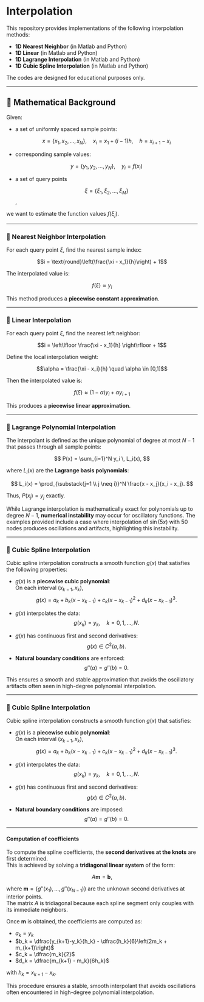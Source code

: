 # Interpolation

This repository provides implementations of the following interpolation methods:

- **1D Nearest Neighbor** (in Matlab and Python)
- **1D Linear** (in Matlab and Python)
- **1D Lagrange Interpolation** (in Matlab and Python)
- **1D Cubic Spline Interpolation** (in Matlab and Python)

The codes are designed for educational purposes only. 

---

## 📐 Mathematical Background

Given:
- a set of uniformly spaced sample points:
  
  $$x = \{x_1, x_2, \dots, x_N\}, \quad x_i = x_1 + (i-1)h, \quad h = x_{i+1} - x_i$$
  
- corresponding sample values:
  
  $$y = \{y_1, y_2, \dots, y_N\}, \quad y_i = f(x_i)$$

- a set of query points

  $$\xi = \{\xi_1, \xi_2, \dots, \xi_M\}$$,

we want to estimate the function values $f(\xi_j)$.

---

### 🔹 Nearest Neighbor Interpolation

For each query point $\xi$, find the nearest sample index:

$$i = \text{round}\left(\frac{\xi - x_1}{h}\right) + 1$$

The interpolated value is:

$$f(\xi) \approx y_i$$

This method produces a **piecewise constant approximation**.

---

### 🔹 Linear Interpolation

For each query point $\xi$, find the nearest left neighbor:

$$i = \left\lfloor \frac{\xi - x_1}{h} \right\rfloor + 1$$

Define the local interpolation weight:

$$\alpha = \frac{\xi - x_i}{h} \quad \alpha \in [0,1]$$

Then the interpolated value is:

$$f(\xi) \approx (1 - \alpha)y_i + \alpha y_{i+1}$$

This produces a **piecewise linear approximation**.

---

### 🔹 Lagrange Polynomial Interpolation

The interpolant is defined as the unique polynomial of degree at most $N-1$ that passes through all sample points:

$$
P(x) = \sum_{i=1}^N y_i \, L_i(x),
$$

where $L_i(x)$ are the **Lagrange basis polynomials**:

$$
L_i(x) = \prod_{\substack{j=1 \\ j \neq i}}^N \frac{x - x_j}{x_i - x_j}.
$$

Thus, $P(x_j) = y_j$ exactly.

While Lagrange interpolation is mathematically exact for polynomials up to degree $N-1$, **numerical instability** may occur for oscillatory functions. The examples provided include a case where interpolation of $\sin(5x)$ with $50$ nodes produces oscillations and artifacts, highlighting this instability.

---

### 🔹 Cubic Spline Interpolation

Cubic spline interpolation constructs a smooth function $g(x)$ that satisfies the following properties:

- $g(x)$ is a **piecewise cubic polynomial**:  
  On each interval $(x_{k-1}, x_k)$,  
  $$g(x) = a_k + b_k(x-x_{k-1}) + c_k(x-x_{k-1})^2 + d_k(x-x_{k-1})^3.$$

- $g(x)$ interpolates the data:  
  $$g(x_k) = y_k, \quad k = 0, 1, \dots, N.$$

- $g(x)$ has continuous first and second derivatives:  
  $$g(x) \in C^{2}(a, b).$$

- **Natural boundary conditions** are enforced:  
  $$g''(a) = g''(b) = 0.$$

This ensures a smooth and stable approximation that avoids the oscillatory artifacts often seen in high-degree polynomial interpolation.

---

### 🔹 Cubic Spline Interpolation

Cubic spline interpolation constructs a smooth function $g(x)$ that satisfies:

- $g(x)$ is a **piecewise cubic polynomial**:  
  On each interval $(x_{k-1}, x_k)$,  
  $$g(x) = a_k + b_k(x-x_{k-1}) + c_k(x-x_{k-1})^2 + d_k(x-x_{k-1})^3.$$

- $g(x)$ interpolates the data:  
  $$g(x_k) = y_k, \quad k = 0, 1, \dots, N.$$

- $g(x)$ has continuous first and second derivatives:  
  $$g(x) \in C^{2}(a, b).$$

- **Natural boundary conditions** are imposed:  
  $$g''(a) = g''(b) = 0.$$

---

#### Computation of coefficients

To compute the spline coefficients, the **second derivatives at the knots** are first determined.  
This is achieved by solving a **tridiagonal linear system** of the form:

$$
A \mathbf{m} = \mathbf{b},
$$

where $\mathbf{m} = \{g''(x_1), \dots, g''(x_{N-1})\}$ are the unknown second derivatives at interior points.  
The matrix $A$ is tridiagonal because each spline segment only couples with its immediate neighbors.  

Once $\mathbf{m}$ is obtained, the coefficients are computed as:

- $a_k = y_{k}$  
- $b_k = \dfrac{y_{k+1}-y_k}{h_k} - \dfrac{h_k}{6}\left(2m_k + m_{k+1}\right)$  
- $c_k = \dfrac{m_k}{2}$  
- $d_k = \dfrac{m_{k+1} - m_k}{6h_k}$  

with $h_k = x_{k+1}-x_k$.  

This procedure ensures a stable, smooth interpolant that avoids oscillations often encountered in high-degree polynomial interpolation.

